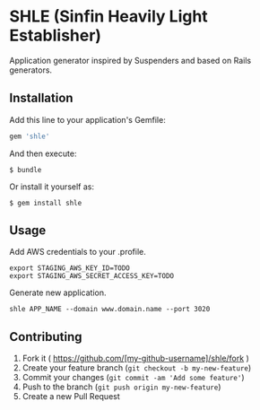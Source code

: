 # SHLE (Sinfin Heavily Light Establisher)

Application generator inspired by Suspenders and based on Rails generators.

## Installation

Add this line to your application's Gemfile:

```ruby
gem 'shle'
```

And then execute:

    $ bundle

Or install it yourself as:

    $ gem install shle

## Usage

Add AWS credentials to your .profile.

```
export STAGING_AWS_KEY_ID=TODO
export STAGING_AWS_SECRET_ACCESS_KEY=TODO
```

Generate new application.

```
shle APP_NAME --domain www.domain.name --port 3020
```

## Contributing

1. Fork it ( https://github.com/[my-github-username]/shle/fork )
2. Create your feature branch (`git checkout -b my-new-feature`)
3. Commit your changes (`git commit -am 'Add some feature'`)
4. Push to the branch (`git push origin my-new-feature`)
5. Create a new Pull Request

